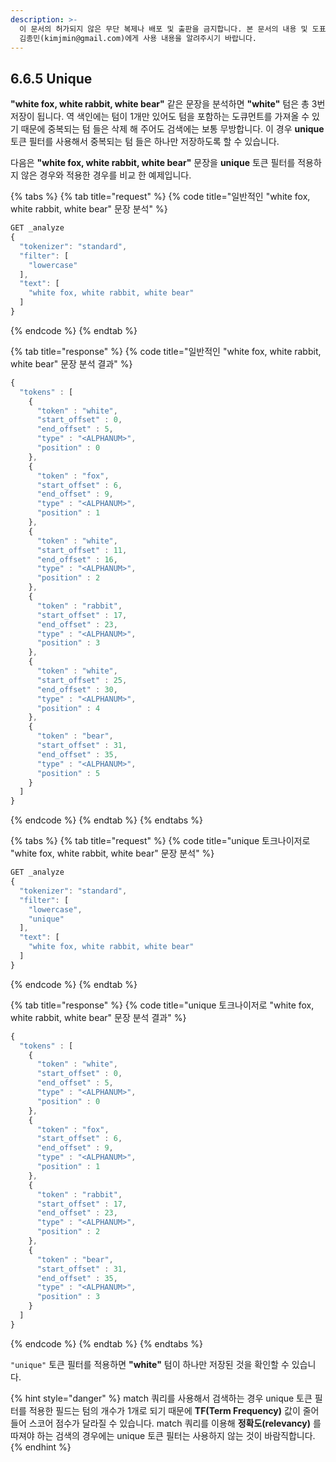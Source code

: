 ```yaml
---
description: >-
  이 문서의 허가되지 않은 무단 복제나 배포 및 출판을 금지합니다. 본 문서의 내용 및 도표 등을 인용하고자 하는 경우 출처를 명시하고
  김종민(kimjmin@gmail.com)에게 사용 내용을 알려주시기 바랍니다.
---
```


## 6.6.5 Unique

&#x20; **"white fox, white rabbit, white bear"** 같은 문장을 분석하면 **"white"** 텀은 총 3번 저장이 됩니다. 역 색인에는 텀이 1개만 있어도 텀을 포함하는 도큐먼트를 가져올 수 있기 때문에 중복되는 텀 들은 삭제 해 주어도 검색에는 보통 무방합니다. 이 경우 **unique** 토큰 필터를 사용해서 중복되는 텀 들은 하나만 저장하도록 할 수 있습니다.&#x20;

&#x20; 다음은 **"white fox, white rabbit, white bear"** 문장을 **unique** 토큰 필터를 적용하지 않은 경우와 적용한 경우를 비교 한 예제입니다.

{% tabs %}
{% tab title="request" %}
{% code title="일반적인 "white fox, white rabbit, white bear" 문장 분석" %}
```javascript
GET _analyze
{
  "tokenizer": "standard",
  "filter": [
    "lowercase"
  ],
  "text": [
    "white fox, white rabbit, white bear"
  ]
}
```
{% endcode %}
{% endtab %}

{% tab title="response" %}
{% code title="일반적인 "white fox, white rabbit, white bear" 문장 분석 결과" %}
```javascript
{
  "tokens" : [
    {
      "token" : "white",
      "start_offset" : 0,
      "end_offset" : 5,
      "type" : "<ALPHANUM>",
      "position" : 0
    },
    {
      "token" : "fox",
      "start_offset" : 6,
      "end_offset" : 9,
      "type" : "<ALPHANUM>",
      "position" : 1
    },
    {
      "token" : "white",
      "start_offset" : 11,
      "end_offset" : 16,
      "type" : "<ALPHANUM>",
      "position" : 2
    },
    {
      "token" : "rabbit",
      "start_offset" : 17,
      "end_offset" : 23,
      "type" : "<ALPHANUM>",
      "position" : 3
    },
    {
      "token" : "white",
      "start_offset" : 25,
      "end_offset" : 30,
      "type" : "<ALPHANUM>",
      "position" : 4
    },
    {
      "token" : "bear",
      "start_offset" : 31,
      "end_offset" : 35,
      "type" : "<ALPHANUM>",
      "position" : 5
    }
  ]
}
```
{% endcode %}
{% endtab %}
{% endtabs %}

{% tabs %}
{% tab title="request" %}
{% code title="unique 토크나이저로 "white fox, white rabbit, white bear" 문장 분석" %}
```javascript
GET _analyze
{
  "tokenizer": "standard",
  "filter": [
    "lowercase",
    "unique"
  ],
  "text": [
    "white fox, white rabbit, white bear"
  ]
}
```
{% endcode %}
{% endtab %}

{% tab title="response" %}
{% code title="unique 토크나이저로 "white fox, white rabbit, white bear" 문장 분석 결과" %}
```javascript
{
  "tokens" : [
    {
      "token" : "white",
      "start_offset" : 0,
      "end_offset" : 5,
      "type" : "<ALPHANUM>",
      "position" : 0
    },
    {
      "token" : "fox",
      "start_offset" : 6,
      "end_offset" : 9,
      "type" : "<ALPHANUM>",
      "position" : 1
    },
    {
      "token" : "rabbit",
      "start_offset" : 17,
      "end_offset" : 23,
      "type" : "<ALPHANUM>",
      "position" : 2
    },
    {
      "token" : "bear",
      "start_offset" : 31,
      "end_offset" : 35,
      "type" : "<ALPHANUM>",
      "position" : 3
    }
  ]
}
```
{% endcode %}
{% endtab %}
{% endtabs %}

&#x20; `"unique"` 토큰 필터를 적용하면 **"white"** 텀이 하나만 저장된 것을 확인할 수 있습니다.

{% hint style="danger" %}
match 쿼리를 사용해서 검색하는 경우 unique 토큰 필터를 적용한 필드는 텀의 개수가 1개로 되기 때문에 **TF(Term Frequency)** 값이 줄어들어 스코어 점수가 달라질 수 있습니다. match 쿼리를 이용해 **정확도(relevancy)** 를 따져야 하는 검색의 경우에는 unique 토큰 필터는 사용하지 않는 것이 바람직합니다.
{% endhint %}
